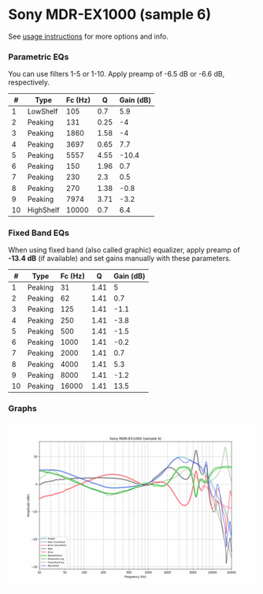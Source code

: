 # Sony MDR-EX1000 (sample 6)
See [usage instructions](https://github.com/jaakkopasanen/AutoEq#usage) for more options and info.

### Parametric EQs
You can use filters 1-5 or 1-10. Apply preamp of -6.5 dB or -6.6 dB, respectively.

|   # | Type      |   Fc (Hz) |    Q |   Gain (dB) |
|-----|-----------|-----------|------|-------------|
|   1 | LowShelf  |       105 | 0.7  |         5.9 |
|   2 | Peaking   |       131 | 0.25 |        -4   |
|   3 | Peaking   |      1860 | 1.58 |        -4   |
|   4 | Peaking   |      3697 | 0.65 |         7.7 |
|   5 | Peaking   |      5557 | 4.55 |       -10.4 |
|   6 | Peaking   |       150 | 1.96 |         0.7 |
|   7 | Peaking   |       230 | 2.3  |         0.5 |
|   8 | Peaking   |       270 | 1.38 |        -0.8 |
|   9 | Peaking   |      7974 | 3.71 |        -3.2 |
|  10 | HighShelf |     10000 | 0.7  |         6.4 |

### Fixed Band EQs
When using fixed band (also called graphic) equalizer, apply preamp of **-13.4 dB** (if available) and set gains manually with these parameters.

|   # | Type    |   Fc (Hz) |    Q |   Gain (dB) |
|-----|---------|-----------|------|-------------|
|   1 | Peaking |        31 | 1.41 |         5   |
|   2 | Peaking |        62 | 1.41 |         0.7 |
|   3 | Peaking |       125 | 1.41 |        -1.1 |
|   4 | Peaking |       250 | 1.41 |        -3.8 |
|   5 | Peaking |       500 | 1.41 |        -1.5 |
|   6 | Peaking |      1000 | 1.41 |        -0.2 |
|   7 | Peaking |      2000 | 1.41 |         0.7 |
|   8 | Peaking |      4000 | 1.41 |         5.3 |
|   9 | Peaking |      8000 | 1.41 |        -1.2 |
|  10 | Peaking |     16000 | 1.41 |        13.5 |

### Graphs
![](./Sony%20MDR-EX1000%20(sample%206).png)
